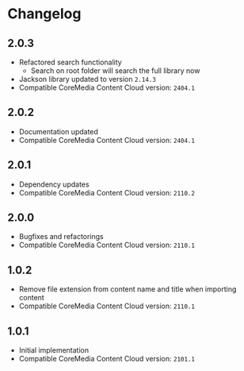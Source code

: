 Changelog
================================================================================

## 2.0.3

- Refactored search functionality
  - Search on root folder will search the full library now
- Jackson library updated to version `2.14.3`
- Compatible CoreMedia Content Cloud version: `2404.1`

## 2.0.2

- Documentation updated
- Compatible CoreMedia Content Cloud version: `2404.1`


## 2.0.1

- Dependency updates
- Compatible CoreMedia Content Cloud version: `2110.2`

## 2.0.0

- Bugfixes and refactorings
- Compatible CoreMedia Content Cloud version: `2110.1`

## 1.0.2

- Remove file extension from content name and title when importing content
- Compatible CoreMedia Content Cloud version: `2110.1`

## 1.0.1

- Initial implementation
- Compatible CoreMedia Content Cloud version: `2101.1`
